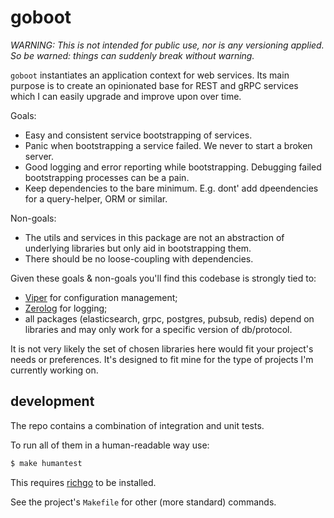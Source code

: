# goboot

*WARNING: This is not intended for public use, nor is any versioning applied. So be warned: things can suddenly break without warning.*

`goboot` instantiates an application context for web services. Its main purpose is to create an opinionated base for REST and gRPC services which I can easily upgrade and improve upon over time.

Goals:

- Easy and consistent service bootstrapping of services.
- Panic when bootstrapping a service failed. We never to start a broken server.
- Good logging and error reporting while bootstrapping. Debugging failed bootstrapping processes can be a pain.
- Keep dependencies to the bare minimum. E.g. dont' add dpeendencies for a query-helper, ORM or similar.

Non-goals:

- The utils and services in this package are not an abstraction of underlying libraries but only aid in bootstrapping them.
- There should be no loose-coupling with dependencies.

Given these goals & non-goals you'll find this codebase is strongly tied to:

- [Viper](https://github.com/spf13/viper) for configuration management;
- [Zerolog](https://github.com/rs/zerolog) for logging;
- all packages (elasticsearch, grpc, postgres, pubsub, redis) depend on libraries and may only work for a specific version of db/protocol.

It is not very likely the set of chosen libraries here would fit your project's needs or preferences. It's designed to fit mine for the type of projects I'm currently working on.

## development

The repo contains a combination of integration and unit tests.

To run all of them in a human-readable way use:

```bash
$ make humantest
```

This requires [richgo](https://github.com/kyoh86/richgo) to be installed.

See the project's `Makefile` for other (more standard) commands.